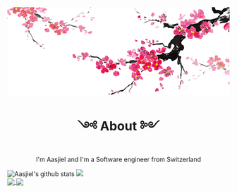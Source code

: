 
<img align="center" src="./assets/japanese-art-ink-wash-painting .png">
<h1 align='center'> ༺ About ༻ </h1>

<p align='center'>I'm Aasjiel and I'm a Software engineer from Switzerland</p>
<div>
<!-- <a align='center' href="https://github.com/anuraghazra/github-readme-stats"> -->
  <img src="https://github-readme-stats.vercel.app/api?username=aasjiel&title_color=DD376D&icon_color=DD376D&text_color=333&bg_color=fffefe&show_icons=true&hide_border=true&count_private=true" alt="Aasjiel's github stats"  width= "49.69%"/>
<!--</a>-->

<!--<a align='center' href="https://github.com/anuraghazra/github-readme-stats">-->
  <img src="https://github-readme-stats.vercel.app/api/top-langs/?username=aasjiel&layout=compact&title_color=DD376D&icon_color=DD376D&text_color=333&bg_color=fffefe&hide_border=true" width="49%"/>
<!--</a>-->
</div>

<a href="https://github.com/anuraghazra/github-readme-stats">
  <img align='center' src="https://github-readme-stats.vercel.app/api/pin/?username=aasjiel&repo=wikispeedrun&title_color=DD376D&icon_color=DD376D&text_color=333&bg_color=fffefe" width= "49.69%"/>
</a> <a href="https://github.com/anuraghazra/github-readme-stats">
  <img align="center" src="https://github-readme-stats.vercel.app/api/pin/?username=aasjiel&repo=The-Assistant&title_color=DD376D&icon_color=DD376D&text_color=333&bg_color=fffefe" width="49%"/>
</a>
